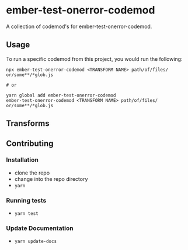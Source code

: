 # ember-test-onerror-codemod


A collection of codemod's for ember-test-onerror-codemod.

## Usage

To run a specific codemod from this project, you would run the following:

```
npx ember-test-onerror-codemod <TRANSFORM NAME> path/of/files/ or/some**/*glob.js

# or

yarn global add ember-test-onerror-codemod
ember-test-onerror-codemod <TRANSFORM NAME> path/of/files/ or/some**/*glob.js
```

## Transforms

<!--TRANSFORMS_START-->
<!--TRANSFORMS_END-->

## Contributing

### Installation

* clone the repo
* change into the repo directory
* `yarn`

### Running tests

* `yarn test`

### Update Documentation

* `yarn update-docs`